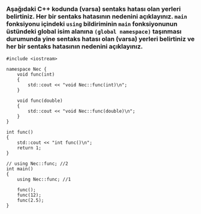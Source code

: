 ### Aşağıdaki C++ kodunda (varsa) sentaks hatası olan yerleri belirtiniz. Her bir sentaks hatasının nedenini açıklayınız. `main` fonksiyonu içindeki `using` bildiriminin `main` fonksiyonunun üstündeki global isim alanına `(global namespace)` taşınması durumunda yine sentaks hatası olan (varsa) yerleri belirtiniz ve her bir sentaks hatasının nedenini açıklayınız.

```
#include <iostream>

namespace Nec {
	void func(int)
	{
		std::cout << "void Nec::func(int)\n";
	}

	void func(double)
	{
		std::cout << "void Nec::func(double)\n";
	}
}

int func()
{
	std::cout << "int func()\n";
	return 1;
}

// using Nec::func; //2
int main()
{
	using Nec::func; //1

	func();
	func(12);
	func(2.5);
}
```
